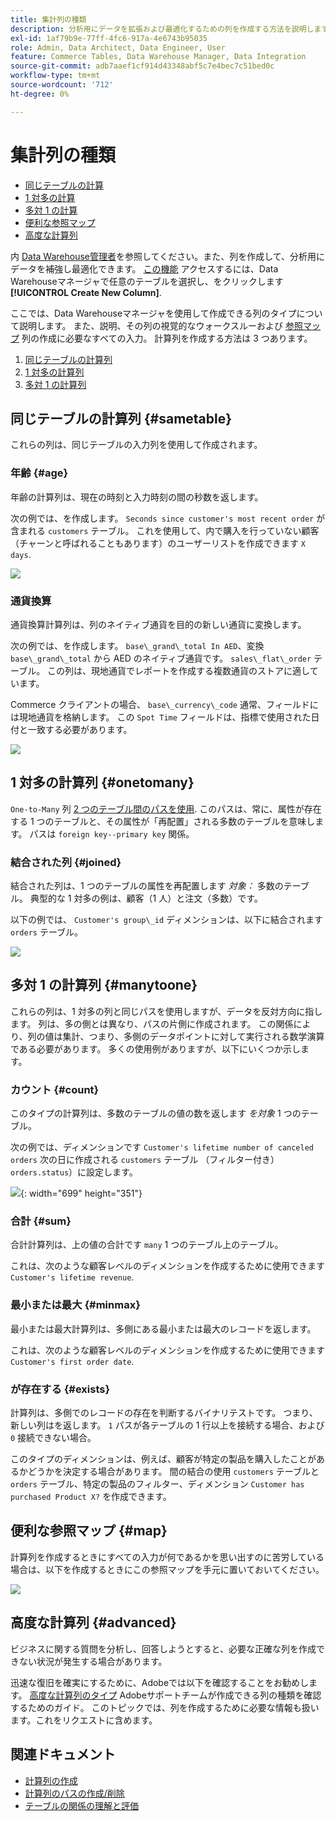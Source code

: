 ```yaml
---
title: 集計列の種類
description: 分析用にデータを拡張および最適化するための列を作成する方法を説明します。
exl-id: 1af79b9e-77ff-4fc6-917a-4e6743b95035
role: Admin, Data Architect, Data Engineer, User
feature: Commerce Tables, Data Warehouse Manager, Data Integration
source-git-commit: adb7aaef1cf914d43348abf5c7e4bec7c51bed0c
workflow-type: tm+mt
source-wordcount: '712'
ht-degree: 0%

---
```


# 集計列の種類

* [同じテーブルの計算](#sametable)
* [1 対多の計算](#onetomany)
* [多対 1 の計算](#manytoone)
* [便利な参照マップ](#map)
* [高度な計算列](#advanced)

内 [Data Warehouse管理者](../data-warehouse-mgr/tour-dwm.md)を参照してください。また、列を作成して、分析用にデータを補強し最適化できます。 [この機能](../data-warehouse-mgr/creating-calculated-columns.md) アクセスするには、Data Warehouseマネージャで任意のテーブルを選択し、をクリックします **[!UICONTROL Create New Column]**.

ここでは、Data Warehouseマネージャを使用して作成できる列のタイプについて説明します。 また、説明、その列の視覚的なウォークスルーおよび [参照マップ](#map) 列の作成に必要なすべての入力。 計算列を作成する方法は 3 つあります。

1. [同じテーブルの計算列](#sametable)
1. [1 対多の計算列](#onetomany)
1. [多対 1 の計算列](#manytoone)

## 同じテーブルの計算列 {#sametable}

これらの列は、同じテーブルの入力列を使用して作成されます。

### 年齢 {#age}

年齢の計算列は、現在の時刻と入力時刻の間の秒数を返します。

次の例では、を作成します。 `Seconds since customer's most recent order` が含まれる `customers` テーブル。 これを使用して、内で購入を行っていない顧客（チャーンと呼ばれることもあります）のユーザーリストを作成できます `X days`.

![](../../assets/age.gif)

### 通貨換算

通貨換算計算列は、列のネイティブ通貨を目的の新しい通貨に変換します。

次の例では、を作成します。 `base\_grand\_total In AED`、変換 `base\_grand\_total` から AED のネイティブ通貨です。 `sales\_flat\_order` テーブル。 この列は、現地通貨でレポートを作成する複数通貨のストアに適しています。

Commerce クライアントの場合、 `base\_currency\_code` 通常、フィールドには現地通貨を格納します。 この `Spot Time` フィールドは、指標で使用された日付と一致する必要があります。

![](../../assets/currency_converter.png)

## 1 対多の計算列 {#onetomany}

`One-to-Many` 列 [2 つのテーブル間のパスを使用](../../data-analyst/data-warehouse-mgr/create-paths-calc-columns.md). このパスは、常に、属性が存在する 1 つのテーブルと、その属性が「再配置」される多数のテーブルを意味します。 パスは `foreign key--primary key` 関係。

### 結合された列 {#joined}

結合された列は、1 つのテーブルの属性を再配置します *対象：* 多数のテーブル。 典型的な 1 対多の例は、顧客（1 人）と注文（多数）です。

以下の例では、 `Customer's group\_id` ディメンションは、以下に結合されます `orders` テーブル。

![](../../assets/joined_column.gif)

## 多対 1 の計算列 {#manytoone}

これらの列は、1 対多の列と同じパスを使用しますが、データを反対方向に指します。 列は、多の側とは異なり、パスの片側に作成されます。 この関係により、列の値は集計、つまり、多側のデータポイントに対して実行される数学演算である必要があります。 多くの使用例がありますが、以下にいくつか示します。

### カウント {#count}

このタイプの計算列は、多数のテーブルの値の数を返します *を対象* 1 つのテーブル。

次の例では、ディメンションです `Customer's lifetime number of canceled orders` 次の日に作成される `customers` テーブル （フィルター付き） `orders.status`）に設定します。

![](../../assets/many_to_one.gif){: width=&quot;699&quot; height=&quot;351&quot;}

### 合計 {#sum}

合計計算列は、上の値の合計です `many` 1 つのテーブル上のテーブル。

これは、次のような顧客レベルのディメンションを作成するために使用できます `Customer's lifetime revenue`.

### 最小または最大 {#minmax}

最小または最大計算列は、多側にある最小または最大のレコードを返します。

これは、次のような顧客レベルのディメンションを作成するために使用できます `Customer's first order date`.

### が存在する {#exists}

計算列は、多側でのレコードの存在を判断するバイナリテストです。 つまり、新しい列はを返します。 `1` パスが各テーブルの 1 行以上を接続する場合、および `0` 接続できない場合。

このタイプのディメンションは、例えば、顧客が特定の製品を購入したことがあるかどうかを決定する場合があります。 間の結合の使用 `customers` テーブルと `orders` テーブル、特定の製品のフィルター、ディメンション `Customer has purchased Product X?` を作成できます。

## 便利な参照マップ {#map}

計算列を作成するときにすべての入力が何であるかを思い出すのに苦労している場合は、以下を作成するときにこの参照マップを手元に置いておいてください。

![](../../assets/merged_reference_map.png)

## 高度な計算列 {#advanced}

ビジネスに関する質問を分析し、回答しようとすると、必要な正確な列を作成できない状況が発生する場合があります。

迅速な復旧を確実にするために、Adobeでは以下を確認することをお勧めします。 [高度な計算列のタイプ](../../data-analyst/data-warehouse-mgr/adv-calc-columns.md) Adobeサポートチームが作成できる列の種類を確認するためのガイド。 このトピックでは、列を作成するために必要な情報も扱います。これをリクエストに含めます。

## 関連ドキュメント

* [計算列の作成](../../data-analyst/data-warehouse-mgr/creating-calculated-columns.md)
* [計算列のパスの作成/削除](../../data-analyst/data-warehouse-mgr/create-paths-calc-columns.md)
* [テーブルの関係の理解と評価](../../data-analyst/data-warehouse-mgr/table-relationships.md)
